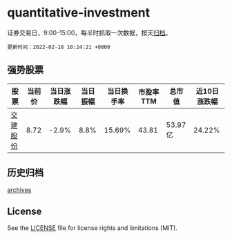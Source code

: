 # quantitative-investment

证券交易日，9:00-15:00，每半时抓取一次数据，按天[归档](archives)。

`更新时间：2022-02-18 10:24:21 +0800`

## 强势股票

|股票|当前价|当日涨跌幅|当日振幅|当日换手率|市盈率TTM|总市值|近10日涨跌幅|
|----|----|----|----|----|----|----|----|
|[交建股份](https://xueqiu.com/S/SH603815)|8.72|-2.9%|8.8%|15.69%|43.81|53.97亿|24.22%|

## 历史归档

[archives](archives)

## License

See the [LICENSE](LICENSE) file for license rights and limitations (MIT).